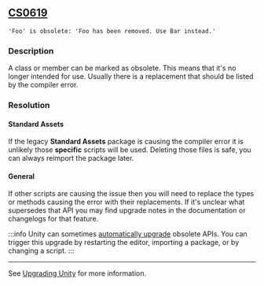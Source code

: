 ## [CS0619](https://docs.microsoft.com/en-us/dotnet/csharp/misc/cs0619)

```
'Foo' is obsolete: 'Foo has been removed. Use Bar instead.'
```

### Description
A class or member can be marked as obsolete. This means that it's no longer intended for use. Usually there is a replacement that should be listed by the compiler error.  

### Resolution
#### Standard Assets
If the legacy **Standard Assets** package is causing the compiler error it is unlikely those **specific** scripts will be used. Deleting those files is safe, you can always reimport the package later.  

#### General
If other scripts are causing the issue then you will need to replace the types or methods causing the error with their replacements. If it's unclear what supersedes that API you may find upgrade notes in the documentation or changelogs for that feature.  

:::info
Unity can sometimes [automatically upgrade](https://docs.unity3d.com/Manual/APIUpdater.html) obsolete APIs. You can trigger this upgrade by restarting the editor, importing a package, or by changing a script.
:::

---  
See [Upgrading Unity](https://docs.unity3d.com/Manual/UpgradeGuides.html) for more information.